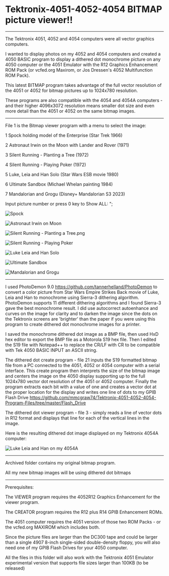 # Tektronix-4051-4052-4054 BITMAP picture viewer!!


**************
The Tektronix 4051, 4052 and 4054 computers were all vector graphics computers.

I wanted to display photos on my 4052 and 4054 computers and created a 4050 BASIC program to display a dithered dot monochrome picture on any 4050 computer or the 4051 Emulator with the R12 Graphics Enhancement ROM Pack (or vcfed.org Maxirom, or Jos Dressen's 4052 Multifunction ROM Pack).

This latest BITMAP program takes advantage of the full vector resolution of the 4051 or 4052 for bitmap pictures up to 1024x780 resolution.  

These programs are also compatible with the 4054 and 4054A computers - and their higher 4096x3072 resolution means smaller dot size and even more detail than the 4051 or 4052 on the same bitmap images.

**************
File 1 is the Bitmap viewer program with a menu to select the image:

1  Spock holding model of the Enterprise   (Star Trek 1966)

2  Astronaut Irwin on the Moon with Lander and Rover (1971)

3  Silent Running - Planting a Tree                  (1972)

4  Silent Running - Playing Poker                    (1972)

5  Luke, Leia and Han Solo       (Star Wars ESB movie 1980)

6  Ultimate Sandbox          (Michael Whelan painting 1984)

7  Mandalorian and Grogu      (Disney+ Mandalorian S3 2023)

Input picture number or press 0 key to Show ALL: ";

![Spock](./Spock.png)

![Astronaut Irwin on Moon](./Astronaut%20Irwin%20on%20Moon.pngg)

![Silent Running - Planting a Tree.png](./Silent%20Running%20-%20Planting%20a%20Tree.png)

![Silent Running - Playing Poker](./Silent%20Running%20-%20Playing%20Poker.png)

![Luke Leia and Han Solo](./Luke%20Leia%20and%20Han%20Solo.png)

![Ultimate Sandbox](./Ultimate%20Sandbox.png)

![Mandalorian and Grogu](./Mandalorian%20and%20Grogu.png)

**************

I used PhotoDemon 9.0 https://github.com/tannerhelland/PhotoDemon to convert a color picture from Star Wars Empire Strikes Back movie of Luke, Leia and Han to monochrome using Sierra-3 dithering algorithm.  PhotoDemon supports 11 different dithering algorithms and I found Sierra-3 gave the best monochrome result.  I did use autocorrect autoenhance and curves on the image for clarity and to darken the image since the dots on the Tektronix screens are 'brighter' than the paper if you were using this program to create dithered dot monochrome images for a printer.

I saved the monochrome dithered dot image as a BMP file, then used HxD hex editor to export the BMP file as a Motorola S19 hex file.  Then I edited the S19 file with Notepad++ to replace the CR/LF with CR to be compatible with Tek 4050 BASIC INPUT an ASCII string.

The dithered dot create program - file 21 inputs the S19 formatted bitmap file from a PC connected to the 4051, 4052 or 4054 computer with a serial interface.  This create program then interprets the size of the bitmap image and centers the image on the 4050 display supporting up to the full 1024x780 vector dot resolution of the 4051 or 4052 computer.  Finally the program extracts each bit with a value of one and creates a vector dot at the proper location for the display and writes one line of dots to my GPIB Flash Drive https://github.com/mmcgraw74/Tektronix-4051-4052-4054-Program-Files/tree/master/Flash_Drive

The dithered dot viewer program - file 3 - simply reads a line of vector dots in R12 format and displays that line for each of the vertical lines in the image.

Here is the resulting dithered dot image displayed on my Tektronix 4054A computer:

![Luke Leia and Han on my 4054A](./Luke%20Leia%20Han%20S3%204054A.jpeg)

****************
Archived folder contains my original bitmap program.  

All my new bitmap images will be using dithered dot bitmaps

***************
Prerequisites:

The VIEWER program requires the 4052R12 Graphics Enhancement for the viewer program.

The CREATOR program requires the R12 plus R14 GPIB Enhancement ROMs.

The 4051 computer requires the 4051 version of those two ROM Packs - or the vcfed.org MAXIROM which includes both.

Since the picture files are larger than the DC300 tape and could be larger than a single 4907 8-inch single-sided double-density floppy, you will also need one of my GPIB Flash Drives for your 4050 computer.

All the files in this folder will also work with the Tektronix 4051 Emulator experimental version that supports file sizes larger than 100KB (to be released)

